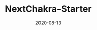 ---
title: NextChakra-Starter
projectLink: https://nextchakra-starter.sznm.dev
repoLink: https://github.com/sozonome/nextchakra-starter
description: template to initialize Next.js app with Chakra UI & Typescript setup
date: "2020-08-13"
icon: "/app_icons/nextchakra-starter.svg"
featured: true
appStoreLink:
playStoreLink:
stacks:
  - nextjs
  - chakra-ui
---